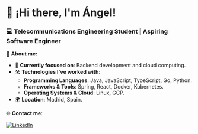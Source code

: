# 👋 ¡Hi there, I'm Ángel!
### 💻 Telecommunications Engineering Student | Aspiring Software Engineer

🌟 **About me:**
- 🎯 **Currently focused on**: Backend development and cloud computing.
- 🛠️ **Technologies I've worked with**:
  - **Programming Languages**: Java, JavaScript, TypeScript, Go, Python.
  - **Frameworks & Tools**: Spring, React, Docker, Kubernetes.
  - **Operating Systems & Cloud**: Linux, GCP.
- 🌍 **Location**: Madrid, Spain.
<!--
📊 **GitHub Stats**:

![My Stats](https://github-readme-stats.vercel.app/api?username=angelvido&show_icons=true&theme=radical)

### 🔥 **Languages I Use**:
![Top Langs](https://github-readme-stats.vercel.app/api/top-langs/?username=angelvido&layout=compact&theme=radical)
-->
🌐 **Contact me**:

[![LinkedIn](https://img.shields.io/badge/LinkedIn-angelvidaldominguez-blue?style=flat&logo=linkedin)](https://www.linkedin.com/in/angelvidaldominguez/)
